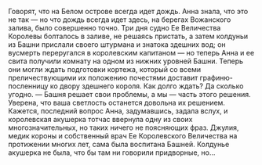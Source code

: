 Говорят, что на Белом острове всегда идет дождь. Анна знала, что это не так — но что дождь всегда идет здесь, на берегах Вожанского залива, было совершенно точно. Три дня судно Ее Величества Королевы болталось в заливе, не решаясь пристать, а затем колдуньи из Башни прислали своего штурмана и знатока здешних вод; он вусмерть переругался в королевским капитаном — но теперь Анна и ее свита получили комнату на одном из нижних уровней Башни. Теперь они могли ждать подготовки кортежа, который со всеми преличествующими их положению почестями доставит графиню-посленницу ко двору здешнего короля.
Как долго ждать?
Да сколько угодно. 
— Башня решает свои проблемы, а мы — часть этого решения. Уверена, что ваша светлость останется довольна их решением.
Кажется, последний вопрос Анна, задумавшись, задала вслух, и королевская акушерка тотчас ввернула одну из своих многозначительных, но таких ничего не поясняющих фраз. Джулия, медик короны и собственный врач Ее Королевского Величества на протижении многих лет, сама была воспитана Башней. Колдунье акушерка не была, что бы там ни говорили придворные, но...
